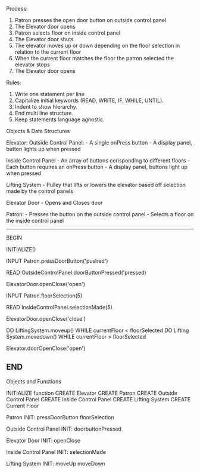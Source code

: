 Process: 
1. Patron presses the open door button on outside control panel
2. The Elevator door opens
3. Patron selects floor on inside control panel 
4. The Elevator door shuts
5. The elevator moves up or down depending on the floor selection in relation to the current floor
6. When the current floor matches the floor the patron selected the elevator stops
7. The Elevator door opens 

Rules:
1. Write one statement per line
2. Capitalize initial keywords (READ, WRITE, IF, WHILE, UNTIL).
3. Indent to show hierarchy.
4. End multi line structure.
5. Keep statements language agnostic.

Objects & Data Structures

Elevator: 
   Outside Control Panel:
        - A single onPress button 
        - A display panel, button lights up when pressed 
     
   Inside Control Panel 
        - An array of buttons corisponding to different floors
        - Each button requires an onPress button
        - A display panel, buttons light up when pressed
        
   Lifting System
        - Pulley that lifts or lowers the elevator based off selection made by the control panels
        
   Elevator Door
        - Opens and Closes door
    
Patron:
    - Presses the button on the outside control panel 
    - Selects a floor on the inside control panel
    
---------------------------------------------------------------
BEGIN

  INITIALIZE()
  
  INPUT Patron.pressDoorButton('pushed')
  
  READ OutsideControlPanel.doorButtonPressed('pressed)
  
   ElevatorDoor.openClose('open')
  
  INPUT Patron.floorSelection(5)
  
  READ InsideControlPanel.selectionMade(5)
  
  ElevatorDoor.openClose('close')
  
  DO LiftingSystem.moveup() WHILE currentFloor < floorSelected
  DO Lifting System.movedown() WHILE currentFloor > floorSelected
  
  Elevator.doorOpenClose('open')

END
-----------------------------------------------------------------
Objects and Functions

INITIALIZE function
CREATE Elevator 
CREATE Patron
CREATE Outside Control Panel
CREATE Inside Control Panel 
CREATE Lifting System
CREATE Current Floor

Patron
  INIT:
  pressDoorButton
  floorSelection
 
Outside Control Panel 
  INIT:
  doorbuttonPressed
 
Elevator Door
  INIT:
  openClose
 
Inside Control Panel 
  INIT:
  selectionMade
 
Lifting System
  INIT:
  moveUp
  moveDown
  
  
